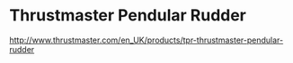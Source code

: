# Thrustmaster Pendular Rudder

http://www.thrustmaster.com/en_UK/products/tpr-thrustmaster-pendular-rudder
